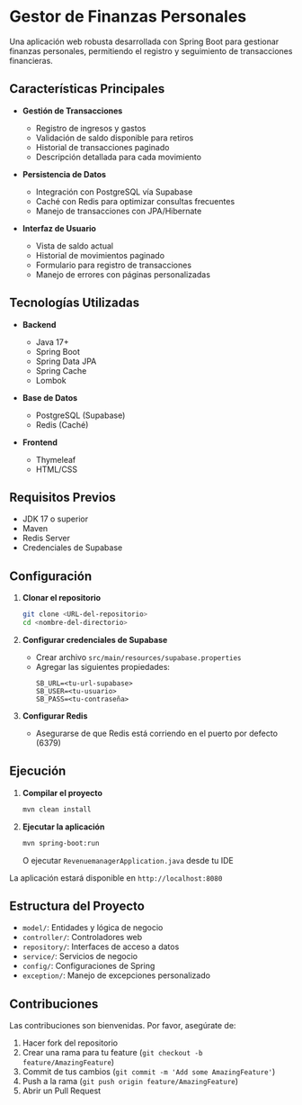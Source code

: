# Gestor de Finanzas Personales

Una aplicación web robusta desarrollada con Spring Boot para gestionar finanzas personales, permitiendo el registro y seguimiento de transacciones financieras.

## Características Principales

- **Gestión de Transacciones**
  - Registro de ingresos y gastos
  - Validación de saldo disponible para retiros
  - Historial de transacciones paginado
  - Descripción detallada para cada movimiento

- **Persistencia de Datos**
  - Integración con PostgreSQL vía Supabase
  - Caché con Redis para optimizar consultas frecuentes
  - Manejo de transacciones con JPA/Hibernate

- **Interfaz de Usuario**
  - Vista de saldo actual
  - Historial de movimientos paginado
  - Formulario para registro de transacciones
  - Manejo de errores con páginas personalizadas

## Tecnologías Utilizadas

- **Backend**
  - Java 17+
  - Spring Boot
  - Spring Data JPA
  - Spring Cache
  - Lombok

- **Base de Datos**
  - PostgreSQL (Supabase)
  - Redis (Caché)

- **Frontend**
  - Thymeleaf
  - HTML/CSS

## Requisitos Previos

- JDK 17 o superior
- Maven
- Redis Server
- Credenciales de Supabase

## Configuración

1. **Clonar el repositorio**
   ```bash
   git clone <URL-del-repositorio>
   cd <nombre-del-directorio>
   ```

2. **Configurar credenciales de Supabase**
   - Crear archivo `src/main/resources/supabase.properties`
   - Agregar las siguientes propiedades:
     ```properties
     SB_URL=<tu-url-supabase>
     SB_USER=<tu-usuario>
     SB_PASS=<tu-contraseña>
     ```

3. **Configurar Redis**
   - Asegurarse de que Redis está corriendo en el puerto por defecto (6379)

## Ejecución

1. **Compilar el proyecto**
   ```bash
   mvn clean install
   ```

2. **Ejecutar la aplicación**
   ```bash
   mvn spring-boot:run
   ```
   O ejecutar `RevenuemanagerApplication.java` desde tu IDE

La aplicación estará disponible en `http://localhost:8080`

## Estructura del Proyecto

- `model/`: Entidades y lógica de negocio
- `controller/`: Controladores web
- `repository/`: Interfaces de acceso a datos
- `service/`: Servicios de negocio
- `config/`: Configuraciones de Spring
- `exception/`: Manejo de excepciones personalizado

## Contribuciones

Las contribuciones son bienvenidas. Por favor, asegúrate de:

1. Hacer fork del repositorio
2. Crear una rama para tu feature (`git checkout -b feature/AmazingFeature`)
3. Commit de tus cambios (`git commit -m 'Add some AmazingFeature'`)
4. Push a la rama (`git push origin feature/AmazingFeature`)
5. Abrir un Pull Request